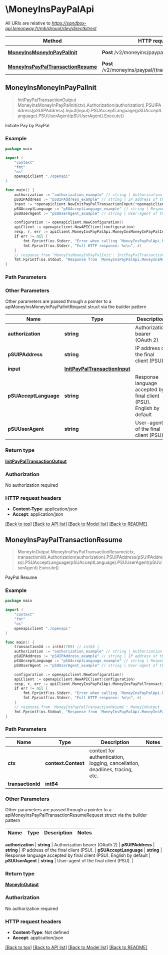 # \MoneyInsPayPalApi

All URIs are relative to *https://sandbox-api.lemonway.fr/mb/drouot/dev/directkitrest*

Method | HTTP request | Description
------------- | ------------- | -------------
[**MoneyInsMoneyInPayPalInit**](MoneyInsPayPalApi.md#MoneyInsMoneyInPayPalInit) | **Post** /v2/moneyins/paypal/init | Initiate Pay by PayPal
[**MoneyInsPayPalTransactionResume**](MoneyInsPayPalApi.md#MoneyInsPayPalTransactionResume) | **Post** /v2/moneyins/paypal/{transactionId}/resume | PayPal Resume



## MoneyInsMoneyInPayPalInit

> InitPayPalTransactionOutput MoneyInsMoneyInPayPalInit(ctx).Authorization(authorization).PSUIPAddress(pSUIPAddress).Input(input).PSUAcceptLanguage(pSUAcceptLanguage).PSUUserAgent(pSUUserAgent).Execute()

Initiate Pay by PayPal



### Example

```go
package main

import (
    "context"
    "fmt"
    "os"
    openapiclient "./openapi"
)

func main() {
    authorization := "authorization_example" // string | Authorization bearer (OAuth 2)
    pSUIPAddress := "pSUIPAddress_example" // string | IP address of the final client (PSU).
    input := *openapiclient.NewInitPayPalTransactionInput(*openapiclient.NewRedirections("ReturnUrl_example", "ErrorUrl_example", "CancelUrl_example"), *openapiclient.NewTransaction("Reference_example", "AccountId_example", int32(123), int32(123)), []openapiclient.PurchaseItem{*openapiclient.NewPurchaseItem("MerchantAccountId_example", "Description_example", int32(123), int32(123), int32(123))}) // InitPayPalTransactionInput | 
    pSUAcceptLanguage := "pSUAcceptLanguage_example" // string | Response language accepted by final client (PSU). English by default (optional)
    pSUUserAgent := "pSUUserAgent_example" // string | User-agent of the final client (PSU). (optional)

    configuration := openapiclient.NewConfiguration()
    apiClient := openapiclient.NewAPIClient(configuration)
    resp, r, err := apiClient.MoneyInsPayPalApi.MoneyInsMoneyInPayPalInit(context.Background()).Authorization(authorization).PSUIPAddress(pSUIPAddress).Input(input).PSUAcceptLanguage(pSUAcceptLanguage).PSUUserAgent(pSUUserAgent).Execute()
    if err != nil {
        fmt.Fprintf(os.Stderr, "Error when calling `MoneyInsPayPalApi.MoneyInsMoneyInPayPalInit``: %v\n", err)
        fmt.Fprintf(os.Stderr, "Full HTTP response: %v\n", r)
    }
    // response from `MoneyInsMoneyInPayPalInit`: InitPayPalTransactionOutput
    fmt.Fprintf(os.Stdout, "Response from `MoneyInsPayPalApi.MoneyInsMoneyInPayPalInit`: %v\n", resp)
}
```

### Path Parameters



### Other Parameters

Other parameters are passed through a pointer to a apiMoneyInsMoneyInPayPalInitRequest struct via the builder pattern


Name | Type | Description  | Notes
------------- | ------------- | ------------- | -------------
 **authorization** | **string** | Authorization bearer (OAuth 2) | 
 **pSUIPAddress** | **string** | IP address of the final client (PSU). | 
 **input** | [**InitPayPalTransactionInput**](InitPayPalTransactionInput.md) |  | 
 **pSUAcceptLanguage** | **string** | Response language accepted by final client (PSU). English by default | 
 **pSUUserAgent** | **string** | User-agent of the final client (PSU). | 

### Return type

[**InitPayPalTransactionOutput**](InitPayPalTransactionOutput.md)

### Authorization

No authorization required

### HTTP request headers

- **Content-Type**: application/json
- **Accept**: application/json

[[Back to top]](#) [[Back to API list]](../README.md#documentation-for-api-endpoints)
[[Back to Model list]](../README.md#documentation-for-models)
[[Back to README]](../README.md)


## MoneyInsPayPalTransactionResume

> MoneyInOutput MoneyInsPayPalTransactionResume(ctx, transactionId).Authorization(authorization).PSUIPAddress(pSUIPAddress).PSUAcceptLanguage(pSUAcceptLanguage).PSUUserAgent(pSUUserAgent).Execute()

PayPal Resume



### Example

```go
package main

import (
    "context"
    "fmt"
    "os"
    openapiclient "./openapi"
)

func main() {
    transactionId := int64(789) // int64 | 
    authorization := "authorization_example" // string | Authorization bearer (OAuth 2)
    pSUIPAddress := "pSUIPAddress_example" // string | IP address of the final client (PSU).
    pSUAcceptLanguage := "pSUAcceptLanguage_example" // string | Response language accepted by final client (PSU). English by default (optional)
    pSUUserAgent := "pSUUserAgent_example" // string | User-agent of the final client (PSU). (optional)

    configuration := openapiclient.NewConfiguration()
    apiClient := openapiclient.NewAPIClient(configuration)
    resp, r, err := apiClient.MoneyInsPayPalApi.MoneyInsPayPalTransactionResume(context.Background(), transactionId).Authorization(authorization).PSUIPAddress(pSUIPAddress).PSUAcceptLanguage(pSUAcceptLanguage).PSUUserAgent(pSUUserAgent).Execute()
    if err != nil {
        fmt.Fprintf(os.Stderr, "Error when calling `MoneyInsPayPalApi.MoneyInsPayPalTransactionResume``: %v\n", err)
        fmt.Fprintf(os.Stderr, "Full HTTP response: %v\n", r)
    }
    // response from `MoneyInsPayPalTransactionResume`: MoneyInOutput
    fmt.Fprintf(os.Stdout, "Response from `MoneyInsPayPalApi.MoneyInsPayPalTransactionResume`: %v\n", resp)
}
```

### Path Parameters


Name | Type | Description  | Notes
------------- | ------------- | ------------- | -------------
**ctx** | **context.Context** | context for authentication, logging, cancellation, deadlines, tracing, etc.
**transactionId** | **int64** |  | 

### Other Parameters

Other parameters are passed through a pointer to a apiMoneyInsPayPalTransactionResumeRequest struct via the builder pattern


Name | Type | Description  | Notes
------------- | ------------- | ------------- | -------------

 **authorization** | **string** | Authorization bearer (OAuth 2) | 
 **pSUIPAddress** | **string** | IP address of the final client (PSU). | 
 **pSUAcceptLanguage** | **string** | Response language accepted by final client (PSU). English by default | 
 **pSUUserAgent** | **string** | User-agent of the final client (PSU). | 

### Return type

[**MoneyInOutput**](MoneyInOutput.md)

### Authorization

No authorization required

### HTTP request headers

- **Content-Type**: Not defined
- **Accept**: application/json

[[Back to top]](#) [[Back to API list]](../README.md#documentation-for-api-endpoints)
[[Back to Model list]](../README.md#documentation-for-models)
[[Back to README]](../README.md)

